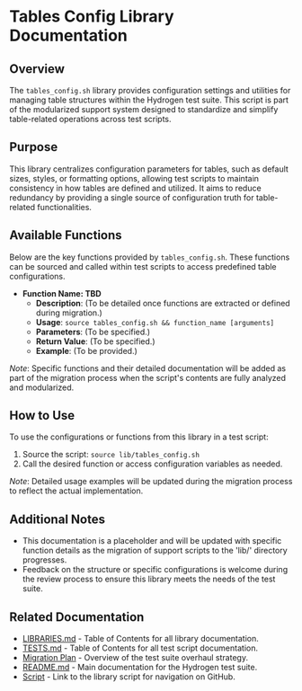 # Tables Config Library Documentation

## Overview

The `tables_config.sh` library provides configuration settings and utilities for managing table structures within the Hydrogen test suite. This script is part of the modularized support system designed to standardize and simplify table-related operations across test scripts.

## Purpose

This library centralizes configuration parameters for tables, such as default sizes, styles, or formatting options, allowing test scripts to maintain consistency in how tables are defined and utilized. It aims to reduce redundancy by providing a single source of configuration truth for table-related functionalities.

## Available Functions

Below are the key functions provided by `tables_config.sh`. These functions can be sourced and called within test scripts to access predefined table configurations.

- **Function Name: TBD**
  - **Description**: (To be detailed once functions are extracted or defined during migration.)
  - **Usage**: `source tables_config.sh && function_name [arguments]`
  - **Parameters**: (To be specified.)
  - **Return Value**: (To be specified.)
  - **Example**: (To be provided.)

*Note*: Specific functions and their detailed documentation will be added as part of the migration process when the script's contents are fully analyzed and modularized.

## How to Use

To use the configurations or functions from this library in a test script:

1. Source the script: `source lib/tables_config.sh`
2. Call the desired function or access configuration variables as needed.

*Note*: Detailed usage examples will be updated during the migration process to reflect the actual implementation.

## Additional Notes

- This documentation is a placeholder and will be updated with specific function details as the migration of support scripts to the 'lib/' directory progresses.
- Feedback on the structure or specific configurations is welcome during the review process to ensure this library meets the needs of the test suite.

## Related Documentation

- [LIBRARIES.md](LIBRARIES.md) - Table of Contents for all library documentation.
- [TESTS.md](TESTS.md) - Table of Contents for all test script documentation.
- [Migration Plan](Migration_Plan.md) - Overview of the test suite overhaul strategy.
- [README.md](../README.md) - Main documentation for the Hydrogen test suite.
- [Script](../lib/tables_config.sh) - Link to the library script for navigation on GitHub.

